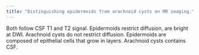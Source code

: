 ```yaml
---
title: "Distinguishing epidermoids from arachnoid cysts on MR imaging."
---
```

Both follow CSF T1 and T2 signal. Epidermoids restrict diffusion, are bright at DWI. Arachnoid cysts do not restrict diffusion. Epidermoids are composed of epithelial cells that grow in layers. Arachnoid cysts contains CSF.

